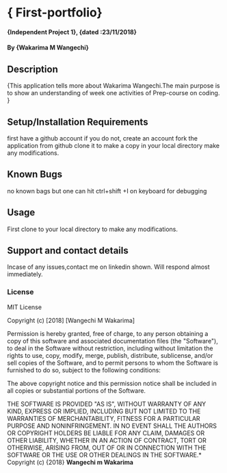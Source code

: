 # { First-portfolio}
#### {Independent Project 1}, {dated :23/11/2018}
#### By **{Wakarima M Wangechi}**
## Description
{This application tells more about Wakarima Wangechi.The main purpose is to show an understanding of week one activities of Prep-course on coding. }
## Setup/Installation Requirements
first have a github account if you do not, create an account
fork the application from github
clone it to make a copy in your local directory
make any modifications.
## Known Bugs
no known bags but one can hit ctrl+shift +I on keyboard for debugging
## Usage
First clone to your local directory to make any modifications.
## Support and contact details
Incase of any issues,contact me on linkedin shown. Will respond almost immediately.
### License
MIT License

Copyright (c) [2018] [Wangechi M Wakarima]

Permission is hereby granted, free of charge, to any person obtaining a copy
of this software and associated documentation files (the "Software"), to deal
in the Software without restriction, including without limitation the rights
to use, copy, modify, merge, publish, distribute, sublicense, and/or sell
copies of the Software, and to permit persons to whom the Software is
furnished to do so, subject to the following conditions:

The above copyright notice and this permission notice shall be included in all
copies or substantial portions of the Software.

THE SOFTWARE IS PROVIDED "AS IS", WITHOUT WARRANTY OF ANY KIND, EXPRESS OR
IMPLIED, INCLUDING BUT NOT LIMITED TO THE WARRANTIES OF MERCHANTABILITY,
FITNESS FOR A PARTICULAR PURPOSE AND NONINFRINGEMENT. IN NO EVENT SHALL THE
AUTHORS OR COPYRIGHT HOLDERS BE LIABLE FOR ANY CLAIM, DAMAGES OR OTHER
LIABILITY, WHETHER IN AN ACTION OF CONTRACT, TORT OR OTHERWISE, ARISING FROM,
OUT OF OR IN CONNECTION WITH THE SOFTWARE OR THE USE OR OTHER DEALINGS IN THE
SOFTWARE.*
Copyright (c) {2018}
**Wangechi m Wakarima**
